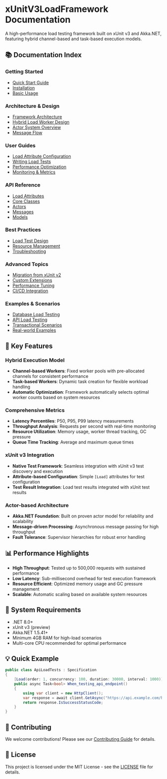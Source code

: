 # xUnitV3LoadFramework Documentation

A high-performance load testing framework built on xUnit v3 and Akka.NET, featuring hybrid channel-based and task-based execution models.

## 📚 Documentation Index

### Getting Started
- [Quick Start Guide](user-guides/quickstart.md)
- [Installation](user-guides/installation.md)
- [Basic Usage](user-guides/basic-usage.md)

### Architecture & Design
- [Framework Architecture](architecture/framework-architecture.md)
- [Hybrid Load Worker Design](architecture/hybrid-load-worker.md)
- [Actor System Overview](architecture/actor-system.md)
- [Message Flow](architecture/message-flow.md)

### User Guides
- [Load Attribute Configuration](guides/load-attribute.md)
- [Writing Load Tests](guides/writing-load-tests.md)
- [Performance Optimization](guides/performance-optimization.md)
- [Monitoring & Metrics](guides/monitoring-metrics.md)

### API Reference
- [Load Attributes](api/load-attributes.md)
- [Core Classes](api/core-classes.md)
- [Actors](api/actors.md)
- [Messages](api/messages.md)
- [Models](api/models.md)

### Best Practices
- [Load Test Design](best-practices/load-test-design.md)
- [Resource Management](best-practices/resource-management.md)
- [Troubleshooting](best-practices/troubleshooting.md)

### Advanced Topics
- [Migration from xUnit v2](advanced/migration-guide.md)
- [Custom Extensions](advanced/custom-extensions.md)
- [Performance Tuning](advanced/performance-tuning.md)
- [CI/CD Integration](advanced/cicd-integration.md)

### Examples & Scenarios
- [Database Load Testing](examples/database-load-testing.md)
- [API Load Testing](examples/api-load-testing.md)
- [Transactional Scenarios](examples/transactional-scenarios.md)
- [Real-world Examples](examples/real-world-examples.md)

## 🚀 Key Features

### Hybrid Execution Model
- **Channel-based Workers**: Fixed worker pools with pre-allocated channels for consistent performance
- **Task-based Workers**: Dynamic task creation for flexible workload handling
- **Automatic Optimization**: Framework automatically selects optimal worker counts based on system resources

### Comprehensive Metrics
- **Latency Percentiles**: P50, P95, P99 latency measurements
- **Throughput Analysis**: Requests per second with real-time monitoring
- **Resource Utilization**: Memory usage, worker thread tracking, GC pressure
- **Queue Time Tracking**: Average and maximum queue times

### xUnit v3 Integration
- **Native Test Framework**: Seamless integration with xUnit v3 test discovery and execution
- **Attribute-based Configuration**: Simple `[Load]` attributes for test configuration
- **Test Result Integration**: Load test results integrated with xUnit test results

### Actor-based Architecture
- **Akka.NET Foundation**: Built on proven actor model for reliability and scalability
- **Message-driven Processing**: Asynchronous message passing for high throughput
- **Fault Tolerance**: Supervisor hierarchies for robust error handling

## 📊 Performance Highlights

- **High Throughput**: Tested up to 500,000 requests with sustained performance
- **Low Latency**: Sub-millisecond overhead for test execution framework
- **Resource Efficient**: Optimized memory usage and GC pressure management
- **Scalable**: Automatic scaling based on available system resources

## 🔧 System Requirements

- .NET 8.0+
- xUnit v3 (preview)
- Akka.NET 1.5.41+
- Minimum 4GB RAM for high-load scenarios
- Multi-core CPU recommended for optimal performance

## 💡 Quick Example

```csharp
public class ApiLoadTests : Specification
{
    [Load(order: 1, concurrency: 100, duration: 30000, interval: 1000)]
    public async Task<bool> When_testing_api_endpoint()
    {
        using var client = new HttpClient();
        var response = await client.GetAsync("https://api.example.com/health");
        return response.IsSuccessStatusCode;
    }
}
```

## 🤝 Contributing

We welcome contributions! Please see our [Contributing Guide](CONTRIBUTING.md) for details.

## 📄 License

This project is licensed under the MIT License - see the [LICENSE](../LICENSE) file for details.
